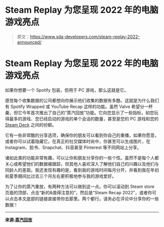 # Steam Replay 为您呈现 2022 年的电脑游戏亮点

> 原文：<https://www.xda-developers.com/steam-replay-2022-announced/>

# Steam Replay 为您呈现 2022 年的电脑游戏亮点

如果你想要一个 Spotify 包装，但用于 PC 游戏，那么这就是它。

感觉每个收集数据的公司都想向你展示他们收集的数据有多酷，这就是为什么我们有 Spotify Wrapped 或 YouTube Recap 这样的功能。虽然 Valve 希望分一杯羹，但它今年首次推出了自己的“蒸汽回放”功能。它向您显示了一些指标，如您玩得最多的游戏、您已经启动的游戏的单个会话的数量，甚至是您的 PC 游戏和您的 [Steam Deck](https://www.xda-developers.com/steam-deck-review/) 之间的份额。

它有一些非常酷的分享选项，确保你的朋友可以看到你自己的重播，如果你愿意，或者你可以试着隐藏它。在真正的社交媒体时尚中，你甚至可以生成图片，在 Instagram、脸书、Snapchat、抖音甚至 Pinterest 等不同网站上分享。

诸如此类的功能非常有趣，可以让你和朋友分享你的一些个性。虽然不是每个人都关心或希望他们的数据被跟踪，但其他人喜欢深入了解他们自己的兴趣以及他们与同龄人的差距。我还发现有趣的是，看到我的游戏时间每月分开，并看到我在年初和夏季期间比过去三个月左右更积极地参与我的游戏爱好。

为了让你的蒸汽重放，有两种方法可以做到这一点。你可以滚动到 Steam store 页面的顶部，点击“新的&值得注意的”，然后是“Steam Recap 2022”，或者你可以点击本文底部的链接直接带你去那里。两个都行。请务必在评论中分享你的一些数据！

* * *

**来源:[蒸汽回放](https://store.steampowered.com/replay/)**